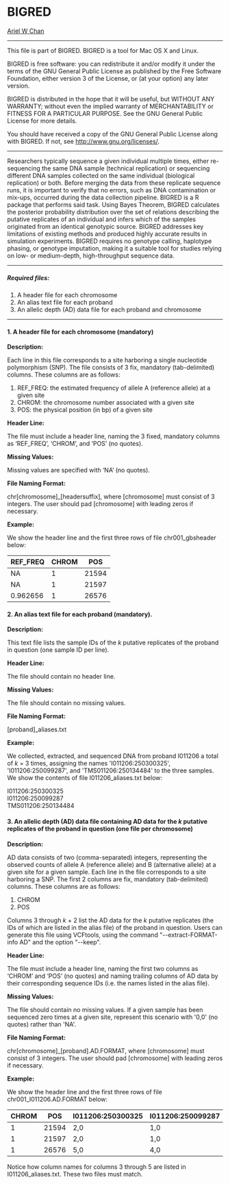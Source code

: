 # BIGRED

[Ariel W Chan](https://plbrgen.cals.cornell.edu/people/ariel-chan)

---

This file is part of BIGRED. BIGRED is a tool for Mac OS X and Linux.

BIGRED is free software: you can redistribute it and/or modify
it under the terms of the GNU General Public License as published by
the Free Software Foundation, either version 3 of the License, or
(at your option) any later version.

BIGRED is distributed in the hope that it will be useful,
but WITHOUT ANY WARRANTY; without even the implied warranty of
MERCHANTABILITY or FITNESS FOR A PARTICULAR PURPOSE.  See the
GNU General Public License for more details.

You should have received a copy of the GNU General Public License
along with BIGRED.  If not, see <http://www.gnu.org/licenses/>.

---

Researchers typically sequence a given individual multiple times, either re-sequencing the same DNA sample (technical replication) or sequencing different DNA samples collected on the same individual (biological replication) or both. Before merging the data from these replicate sequence runs, it is important to verify that no errors, such as DNA contamination or mix-ups, occurred during the data collection pipeline. BIGRED is a R package that performs said task. Using Bayes Theorem, BIGRED calculates the posterior probability distribution over the set of relations describing the putative replicates of an individual and infers which of the samples originated from an identical genotypic source. BIGRED addresses key limitations of existing methods and produced highly accurate results in simulation experiments. BIGRED requires no genotype calling, haplotype phasing, or genotype imputation, making it a suitable tool for studies relying on low- or medium-depth, high-throughput sequence data. 

---

##### Required files:
1. A header file for each chromosome
2. An alias text file for each proband
3. An allelic depth (AD) data file for each proband and chromosome

---
#### 1. A header file for each chromosome (mandatory)
  
**Description:**

Each line in this file corresponds to a site harboring a single nucleotide polymorphism (SNP). 
The file consists of 3 fix, mandatory (tab-delimited) columns. These columns are as follows:

1. REF_FREQ: the estimated frequency of allele A (reference allele) at a given site
2. CHROM: the chromosome number associated with a given site
3. POS: the physical position (in bp) of a given site

**Header Line:**

The file must include a header line, naming the 3 fixed, mandatory columns as ‘REF_FREQ’, ‘CHROM’, and ‘POS’ (no quotes). 

**Missing Values:**

Missing values are specified with ‘NA’ (no quotes). 

**File Naming Format:**

chr[chromosome]_[headersuffix], where [chromosome] must consist of 3 integers. The user should pad [chromosome] with leading zeros if necessary.

**Example:**

We show the header line and the first three rows of file chr001_gbsheader below:

| REF_FREQ   | CHROM     | POS    |
| ---------- | --------- | ------ |
| NA         | 1         | 21594  |
| NA         | 1         | 21597  |
| 0.962656   | 1         | 26576  |

#### 2. An alias text file for each proband (mandatory).
  
**Description:**

This text file lists the sample IDs of the _k_ putative replicates of the proband in question (one sample ID per line). 

**Header Line:**

The file should contain no header line.

**Missing Values:**

The file should contain no missing values. 

**File Naming Format:**

[proband]_aliases.txt

**Example:**

We collected, extracted, and sequenced DNA from proband I011206 a total of _k_ = 3 times, assigning the names 'I011206:250300325', 'I011206:250099287', and 'TMS011206:250134484' to the three samples. We show the contents of file I011206_aliases.txt below:

I011206:250300325  
I011206:250099287   
TMS011206:250134484  

#### 3. An allelic depth (AD) data file containing AD data for the _k_ putative replicates of the proband in question (one file per chromosome)

**Description:**

AD data consists of two (comma-separated) integers, representing the observed counts of allele A (reference allele) and B (alternative allele) at a given site for a given sample. Each line in the file corresponds to a site harboring a SNP. The first 2 columns are fix, mandatory (tab-delimited) columns. These columns are as follows:

1. CHROM
2. POS

Columns 3 through _k_ + 2 list the AD data for the _k_ putative replicates (the IDs of which are listed in the alias file) of the proband in question. Users can generate this file using VCFtools, using the command "--extract-FORMAT-info AD" and the option "--keep".

**Header Line:**

The file must include a header line, naming the first two columns as ‘CHROM’ and ‘POS’ (no quotes) and naming trailing columns of AD data by their corresponding sequence IDs (i.e. the names listed in the alias file).

**Missing Values:**

The file should contain no missing values. If a given sample has been sequenced zero times at a given site, represent this scenario with '0,0' (no quotes) rather than 'NA'.

**File Naming Format:**

chr[chromosome]_[proband].AD.FORMAT, where [chromosome] must consist of 3 integers. The user should pad [chromosome] with leading zeros if necessary.

**Example:**

We show the header line and the first three rows of file chr001_I011206.AD.FORMAT below:

| CHROM | POS   | I011206:250300325 | I011206:250099287 | TMS011206:250134484 |
| ----- | ---   | ----------------- | ----------------- | ------------------- |
| 1	    | 21594	| 2,0	              | 1,0	              | 3,0                 |
| 1	    | 21597	| 2,0	              | 1,0	              | 3,0                 |
| 1	    | 26576	| 5,0	              | 4,0	              | 7,0                 |

Notice how column names for columns 3 through 5 are listed in I011206_aliases.txt. These two files must match.



